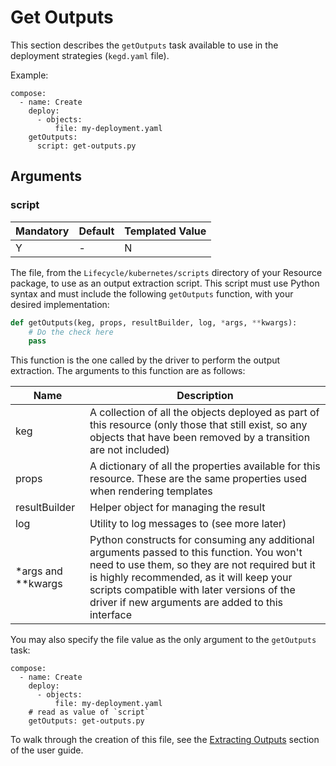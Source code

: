 # Get Outputs

This section describes the `getOutputs` task available to use in the deployment strategies (`kegd.yaml` file).

Example:

```
compose:
  - name: Create
    deploy:
      - objects:
          file: my-deployment.yaml
    getOutputs:
      script: get-outputs.py
```

## Arguments

### script

| Mandatory | Default | Templated Value |
| --- | --- | --- | 
| Y | - | N |

The file, from the `Lifecycle/kubernetes/scripts` directory of your Resource package, to use as an output extraction script. This script must use Python syntax and must include the following `getOutputs` function, with your desired implementation:

```python
def getOutputs(keg, props, resultBuilder, log, *args, **kwargs):
    # Do the check here
    pass 
```

This function is the one called by the driver to perform the output extraction. The arguments to this function are as follows:

| Name | Description |
| --- | --- |
| keg | A collection of all the objects deployed as part of this resource (only those that still exist, so any objects that have been removed by a transition are not included) |
| props | A dictionary of all the properties available for this resource. These are the same properties used when rendering templates |
| resultBuilder | Helper object for managing the result | 
| log | Utility to log messages to (see more later) |
| *args and **kwargs | Python constructs for consuming any additional arguments passed to this function. You won't need to use them, so they are not required but it is highly recommended, as it will keep your scripts compatible with later versions of the driver if new arguments are added to this interface |

You may also specify the file value as the only argument to the `getOutputs` task:

```
compose:
  - name: Create
    deploy:
      - objects:
          file: my-deployment.yaml
    # read as value of `script`
    getOutputs: get-outputs.py 
```

To walk through the creation of this file, see the [Extracting Outputs](../user-guide/extracting-outputs.md) section of the user guide.

